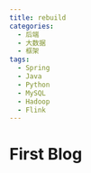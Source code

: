 ```yaml
---
title: rebuild
categories: 
  - 后端
  - 大数据
  - 框架
tags:
  - Spring
  - Java
  - Python
  - MySQL
  - Hadoop
  - Flink
---
```


# First Blog


